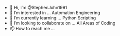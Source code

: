 - 👋 Hi, I’m @StephenJohn1991
- 👀 I’m interested in ... Automation Engineering
- 🌱 I’m currently learning ... Python Scripting
- 💞️ I’m looking to collaborate on ... All Areas of Coding
- 📫 How to reach me ...

<!---
StephenJohn1991/StephenJohn1991 is a ✨ special ✨ repository because its `README.md` (this file) appears on your GitHub profile.
You can click the Preview link to take a look at your changes.
--->
